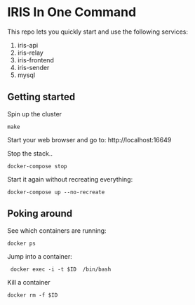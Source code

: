 IRIS In One Command
===

This repo lets you quickly start and use the following services:

1. iris-api
2. iris-relay
3. iris-frontend
4. iris-sender
5. mysql

Getting started
---

Spin up the cluster

    make

Start your web browser and go to: http://localhost:16649

Stop the stack..

    docker-compose stop

Start it again without recreating everything:

    docker-compose up --no-recreate

Poking around
---

See which containers are running:

    docker ps

Jump into a container:

     docker exec -i -t $ID  /bin/bash

Kill a container

    docker rm -f $ID
